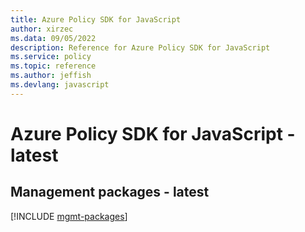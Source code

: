 ```yaml
---
title: Azure Policy SDK for JavaScript
author: xirzec
ms.data: 09/05/2022
description: Reference for Azure Policy SDK for JavaScript
ms.service: policy
ms.topic: reference
ms.author: jeffish
ms.devlang: javascript
---
```

# Azure Policy SDK for JavaScript - latest

## Management packages - latest
[!INCLUDE [mgmt-packages](policy-mgmt-index.md)]